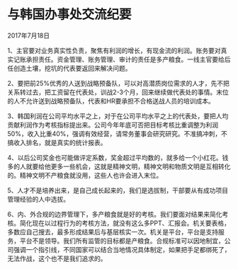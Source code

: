 # 与韩国办事处交流纪要

2017年7月18日

1、主官要对业务真实性负责，聚焦有利润的增长，有现金流的利润。账务要对真实记账承担责任。资金管理、账务管理、审计的责任是多产粮食。一线主官要给后任创造土壤，挖坑的代表要返回来解决问题。

2、要把前25%优秀的人送到战略预备队，可以对高潜质岗位需求的人才，先不把关系转过去，把工资留在代表处，训战2-3个月，回来继续做代表处的事情。末位的人不允许送到战略预备队，代表和HR要承担不合格送战人员的培训成本。

3、韩国利润在公司平均水平之上，对于在公司平均水平之上的代表处，要把人均贡献利润作为考核指标提出来。公司今年年底可否把目标考核比重调整为利润50%，收入比重40%，强调有效经营，请常务董事会研究研究。不准搞冲刺，不搞收入排名，就是真实的统计报表。

4、以后公司奖金也可能做评定系数，奖金超过平均数的，就多给一个小红花。钱多的人就要给他更多一些机会，这就是精神文明，精神文明和物质文明是互相转化的。精神文明不产粮食就没用，这些人也许会进入末位。

5、人才不是培养出来，是自己成长起来的，我们是选拔制，干部要从有成功项目管理经验的人中选拔。

6、内、外合规的边界管理下，多产粮食就是好的考核。我们要面对结果来简化考核。简化现在以过程行为的考核方法，就没有这么多PPT、汇报会。机关要表格，多数应自己搜去，最多形成结果后与基层核实一次。机关是平台，平台是支持服务，平台不是领导。我们所有监管的目标都是产粮食。合规标准可以因地制宜，公司强调一个指引线，不同国家可以结合当地情况具体制定，如果把手足都绑死了，无法作战，这个也不是我们追求的。

